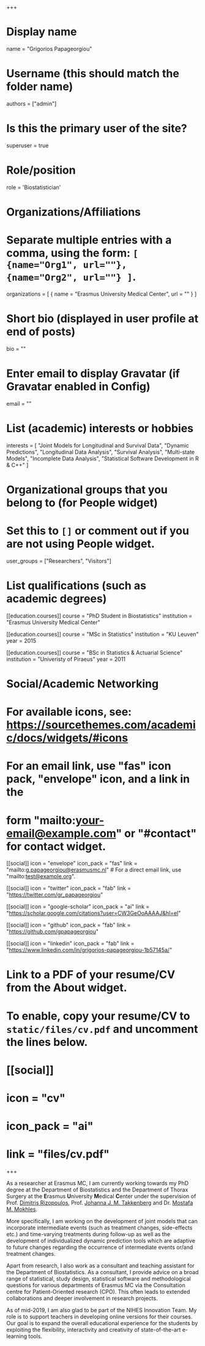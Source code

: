 +++
# Display name
name = "Grigorios Papageorgiou"

# Username (this should match the folder name)
authors = ["admin"]

# Is this the primary user of the site?
superuser = true

# Role/position
role = 'Biostatistician'

# Organizations/Affiliations
#   Separate multiple entries with a comma, using the form: `[ {name="Org1", url=""}, {name="Org2", url=""} ]`.
organizations = [ { name = "Erasmus University Medical Center", url = "" } ]

# Short bio (displayed in user profile at end of posts)
bio = ""

# Enter email to display Gravatar (if Gravatar enabled in Config)
email = ""

# List (academic) interests or hobbies
interests = [
  "Joint Models for Longitudinal and Survival Data",
  "Dynamic Predictions",
  "Longitudinal Data Analysis", 
  "Survival Analysis", 
  "Multi-state Models",
  "Incomplete Data Analysis", 
  "Statistical Software Development in R & C++"
]

# Organizational groups that you belong to (for People widget)
#   Set this to `[]` or comment out if you are not using People widget.
user_groups = ["Researchers", "Visitors"]

# List qualifications (such as academic degrees)
[[education.courses]]
  course = "PhD Student in Biostatistics"
  institution = "Erasmus University Medical Center"

[[education.courses]]
  course = "MSc in Statistics"
  institution = "KU Leuven"
  year = 2015

[[education.courses]]
  course = "BSc in Statistics & Actuarial Science"
  institution = "Univeristy of Piraeus"
  year = 2011

# Social/Academic Networking
# For available icons, see: https://sourcethemes.com/academic/docs/widgets/#icons
#   For an email link, use "fas" icon pack, "envelope" icon, and a link in the
#   form "mailto:your-email@example.com" or "#contact" for contact widget.

[[social]]
  icon = "envelope"
  icon_pack = "fas"
  link = "mailto:g.papageorgiou@erasmusmc.nl"  # For a direct email link, use "mailto:test@example.org".

[[social]]
  icon = "twitter"
  icon_pack = "fab"
  link = "https://twitter.com/gr_papageorgiou"

[[social]]
  icon = "google-scholar"
  icon_pack = "ai"
  link = "https://scholar.google.com/citations?user=CW3GeOoAAAAJ&hl=el"

[[social]]
  icon = "github"
  icon_pack = "fab"
  link = "https://github.com/gpapageorgiou"
  
[[social]]
  icon = "linkedin"
  icon_pack = "fab"
  link = "https://www.linkedin.com/in/grigorios-papageorgiou-1b57145a/"

# Link to a PDF of your resume/CV from the About widget.
# To enable, copy your resume/CV to `static/files/cv.pdf` and uncomment the lines below.
# [[social]]
#   icon = "cv"
#   icon_pack = "ai"
#   link = "files/cv.pdf"

+++

As a researcher at Erasmus MC, I am currently working towards my PhD degree at the Department of Biostatistics and the Department of Thorax Surgery  at the <span style = 'font-weight: bold'>E</span>rasmus <span style = 'font-weight: bold'>U</span>niversity <span style = 'font-weight: bold'>M</span>edical <span style = 'font-weight: bold'>C</span>enter under the supervision of Prof. [Dimitris Rizopoulos](https://www.drizopoulos.com), Prof. [Johanna J. M. Takkenberg](https://www.researchgate.net/profile/Johanna_Takkenberg) and Dr. [Mostafa M. Mokhles](https://www.researchgate.net/profile/Mostafa_Mokhles).

More specifically, I am working on the development of joint models that can incorporate intermediate events (such as treatment changes, side-effects etc.) and time-varying treatments during follow-up as well as the development of individualized dynamic prediction tools which are adaptive to future changes regarding the occurrence of intermediate events or/and treatment changes. 

Apart from research, I also work as a consultant and teaching assistant for the Department of Biostatistics. 
As a consultant, I provide advice on a broad range of statistical, study design, statistical software and methodological questions for various departments of Erasmus MC via the Consultation centre for Patient-Oriented research (CPO). This often leads to extended collaborations and deeper involvement in research projects.        

As of mid-2019, I am also glad to be part of the NIHES Innovation Team. My role is to support teachers in developing online versions for their courses. Our goal is to expand the overall educational experience for the students by exploiting the flexibility, interactivity and creativity of state-of-the-art e-learning tools. 

